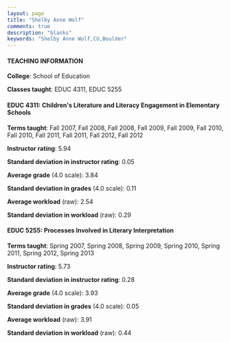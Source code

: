 ```yaml
---
layout: page
title: "Shelby Anne Wolf" 
comments: true
description: "blanks"
keywords: "Shelby Anne Wolf,CU,Boulder"
---
```

<head>
<script src="https://ajax.googleapis.com/ajax/libs/jquery/2.1.3/jquery.min.js"></script>
<script src="https://dl.dropboxusercontent.com/s/pc42nxpaw1ea4o9/highcharts.js?dl=0"></script>
<!-- <script src="../assets/js/highcharts.js"></script> -->
<style type="text/css">@font-face {
	font-family: "Bebas Neue";
	src: url(https://www.filehosting.org/file/details/544349/BebasNeue Regular.otf) format("opentype");
	}
	h1.Bebas { 
		font-family: "Bebas Neue", Verdana, Tahoma;
	}
</style>
</head>
	   
#### TEACHING INFORMATION

**College**: School of Education

**Classes taught**: EDUC 4311, EDUC 5255

#### EDUC 4311: Children's Literature and Literacy Engagement in Elementary Schools

**Terms taught**: Fall 2007, Fall 2008, Fall 2008, Fall 2009, Fall 2009, Fall 2010, Fall 2010, Fall 2011, Fall 2011, Fall 2012, Fall 2012

**Instructor rating**: 5.94

**Standard deviation in instructor rating**: 0.05

**Average grade** (4.0 scale): 3.84

**Standard deviation in grades** (4.0 scale): 0.11

**Average workload** (raw): 2.54

**Standard deviation in workload** (raw): 0.29

#### EDUC 5255: Processes Involved in Literary Interpretation

**Terms taught**: Spring 2007, Spring 2008, Spring 2009, Spring 2010, Spring 2011, Spring 2012, Spring 2013

**Instructor rating**: 5.73

**Standard deviation in instructor rating**: 0.28

**Average grade** (4.0 scale): 3.93

**Standard deviation in grades** (4.0 scale): 0.05

**Average workload** (raw): 3.91

**Standard deviation in workload** (raw): 0.44

